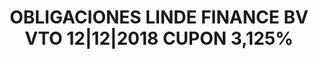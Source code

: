 ---
layout: asset
title: OBLIGACIONES LINDE FINANCE BV VTO 12|12|2018 CUPON 3,125%
isin: XS0718526790
---